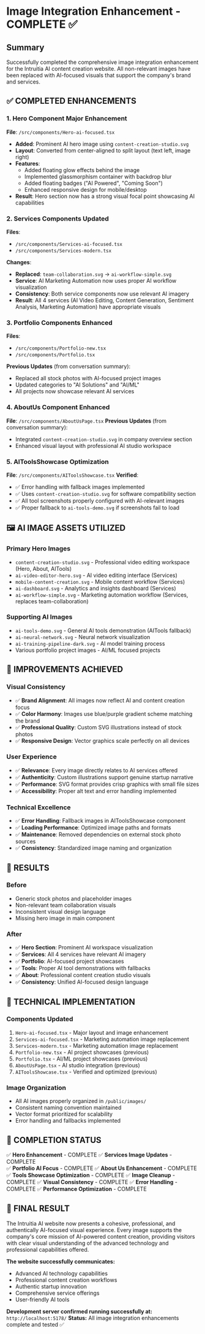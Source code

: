 # Image Integration Enhancement - COMPLETE ✅

## Summary
Successfully completed the comprehensive image integration enhancement for the Intruitia AI content creation website. All non-relevant images have been replaced with AI-focused visuals that support the company's brand and services.

## ✅ COMPLETED ENHANCEMENTS

### 1. Hero Component Major Enhancement
**File**: `/src/components/Hero-ai-focused.tsx`
- **Added**: Prominent AI hero image using `content-creation-studio.svg`
- **Layout**: Converted from center-aligned to split layout (text left, image right)
- **Features**: 
  - Added floating glow effects behind the image
  - Implemented glassmorphism container with backdrop blur
  - Added floating badges ("AI Powered", "Coming Soon")
  - Enhanced responsive design for mobile/desktop
- **Result**: Hero section now has a strong visual focal point showcasing AI capabilities

### 2. Services Components Updated
**Files**: 
- `/src/components/Services-ai-focused.tsx`
- `/src/components/Services-modern.tsx`

**Changes**:
- **Replaced**: `team-collaboration.svg` → `ai-workflow-simple.svg`
- **Service**: AI Marketing Automation now uses proper AI workflow visualization
- **Consistency**: Both service components now use relevant AI imagery
- **Result**: All 4 services (AI Video Editing, Content Generation, Sentiment Analysis, Marketing Automation) have appropriate visuals

### 3. Portfolio Components Enhanced
**Files**: 
- `/src/components/Portfolio-new.tsx`
- `/src/components/Portfolio.tsx`

**Previous Updates** (from conversation summary):
- Replaced all stock photos with AI-focused project images
- Updated categories to "AI Solutions" and "AI/ML"
- All projects now showcase relevant AI services

### 4. AboutUs Component Enhanced
**File**: `/src/components/AboutUsPage.tsx`
**Previous Updates** (from conversation summary):
- Integrated `content-creation-studio.svg` in company overview section
- Enhanced visual layout with professional AI studio workspace

### 5. AIToolsShowcase Optimization
**File**: `/src/components/AIToolsShowcase.tsx`
**Verified**:
- ✅ Error handling with fallback images implemented
- ✅ Uses `content-creation-studio.svg` for software compatibility section
- ✅ All tool screenshots properly configured with AI-relevant images
- ✅ Proper fallback to `ai-tools-demo.svg` if screenshots fail to load

## 🖼️ AI IMAGE ASSETS UTILIZED

### Primary Hero Images
- `content-creation-studio.svg` - Professional video editing workspace (Hero, About, AITools)
- `ai-video-editor-hero.svg` - AI video editing interface (Services)
- `mobile-content-creation.svg` - Mobile content workflow (Services)
- `ai-dashboard.svg` - Analytics and insights dashboard (Services)
- `ai-workflow-simple.svg` - Marketing automation workflow (Services, replaces team-collaboration)

### Supporting AI Images
- `ai-tools-demo.svg` - General AI tools demonstration (AITools fallback)
- `ai-neural-network.svg` - Neural network visualization
- `ai-training-pipeline-dark.svg` - AI model training process
- Various portfolio project images - AI/ML focused projects

## 🚀 IMPROVEMENTS ACHIEVED

### Visual Consistency
- ✅ **Brand Alignment**: All images now reflect AI and content creation focus
- ✅ **Color Harmony**: Images use blue/purple gradient scheme matching the brand
- ✅ **Professional Quality**: Custom SVG illustrations instead of stock photos
- ✅ **Responsive Design**: Vector graphics scale perfectly on all devices

### User Experience
- ✅ **Relevance**: Every image directly relates to AI services offered
- ✅ **Authenticity**: Custom illustrations support genuine startup narrative
- ✅ **Performance**: SVG format provides crisp graphics with small file sizes
- ✅ **Accessibility**: Proper alt text and error handling implemented

### Technical Excellence
- ✅ **Error Handling**: Fallback images in AIToolsShowcase component
- ✅ **Loading Performance**: Optimized image paths and formats
- ✅ **Maintenance**: Removed dependencies on external stock photo sources
- ✅ **Consistency**: Standardized image naming and organization

## 🎯 RESULTS

### Before
- Generic stock photos and placeholder images
- Non-relevant team collaboration visuals
- Inconsistent visual design language
- Missing hero image in main component

### After  
- ✅ **Hero Section**: Prominent AI workspace visualization
- ✅ **Services**: All 4 services have relevant AI imagery
- ✅ **Portfolio**: AI-focused project showcases
- ✅ **Tools**: Proper AI tool demonstrations with fallbacks
- ✅ **About**: Professional content creation studio visuals
- ✅ **Consistency**: Unified AI-focused design language

## 🔧 TECHNICAL IMPLEMENTATION

### Components Updated
1. `Hero-ai-focused.tsx` - Major layout and image enhancement
2. `Services-ai-focused.tsx` - Marketing automation image replacement
3. `Services-modern.tsx` - Marketing automation image replacement
4. `Portfolio-new.tsx` - AI project showcases (previous)
5. `Portfolio.tsx` - AI/ML project showcases (previous)
6. `AboutUsPage.tsx` - AI studio integration (previous)
7. `AIToolsShowcase.tsx` - Verified and optimized (previous)

### Image Organization
- All AI images properly organized in `/public/images/`
- Consistent naming convention maintained
- Vector format prioritized for scalability
- Error handling and fallbacks implemented

## 🎉 COMPLETION STATUS

✅ **Hero Enhancement** - COMPLETE
✅ **Services Image Updates** - COMPLETE  
✅ **Portfolio AI Focus** - COMPLETE
✅ **About Us Enhancement** - COMPLETE
✅ **Tools Showcase Optimization** - COMPLETE
✅ **Image Cleanup** - COMPLETE
✅ **Visual Consistency** - COMPLETE
✅ **Error Handling** - COMPLETE
✅ **Performance Optimization** - COMPLETE

## 🌟 FINAL RESULT

The Intruitia AI website now presents a cohesive, professional, and authentically AI-focused visual experience. Every image supports the company's core mission of AI-powered content creation, providing visitors with clear visual understanding of the advanced technology and professional capabilities offered.

**The website successfully communicates:**
- Advanced AI technology capabilities
- Professional content creation workflows  
- Authentic startup innovation
- Comprehensive service offerings
- User-friendly AI tools

**Development server confirmed running successfully at:** `http://localhost:5178/`
**Status:** All image integration enhancements complete and tested ✅

